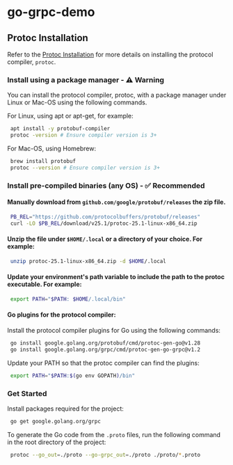 # go-grpc-demo

## Protoc Installation

Refer to the [Protoc Installation](https://protobuf.dev/installation/) for more details on installing the protocol compiler, `protoc`.

### Install using a package manager - ⚠️ Warning

You can install the protocol compiler, protoc, with a package manager under Linux or Mac-OS using the following commands. 

For Linux, using apt or apt-get, for example:

```bash
 apt install -y protobuf-compiler
 protoc -version # Ensure compiler version is 3+
```

For Mac-OS, using Homebrew:
```bash
 brew install protobuf
 protoc --version # Ensure compiler version is 3+
```

### Install pre-compiled binaries (any OS) - ✅ Recommended

#### Manually download from `github.com/google/protobuf/releases` the zip file. 
```bash
 PB_REL="https://github.com/protocolbuffers/protobuf/releases"
 curl -LO $PB_REL/download/v25.1/protoc-25.1-linux-x86_64.zip
```

#### Unzip the file under `$HOME/.local` or a directory of your choice. For example:
```bash
 unzip protoc-25.1-linux-x86_64.zip -d $HOME/.local
```

#### Update your environment's path variable to include the path to the protoc executable. For example:
```bash
 export PATH="$PATH: $HOME/.local/bin"
```

#### Go plugins for the protocol compiler:
Install the protocol compiler plugins for Go using the following commands:
```bash
 go install google.golang.org/protobuf/cmd/protoc-gen-go@v1.28
 go install google.golang.org/grpc/cmd/protoc-gen-go-grpc@v1.2
```
Update your PATH so that the protoc compiler can find the plugins:
```bash
 export PATH="$PATH:$(go env GOPATH)/bin"
```

### Get Started
Install packages required for the project:
```bash
 go get google.golang.org/grpc
```
To generate the Go code from the `.proto` files, run the following command in the root directory of the project:
```bash
 protoc --go_out=./proto --go-grpc_out=./proto ./proto/*.proto
```